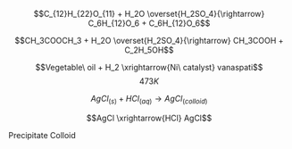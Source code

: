  $$C_{12}H_{22}O_{11} + H_2O \overset{H_2SO_4}{\rightarrow} C_6H_{12}O_6 + C_6H_{12}O_6$$

$$CH_3COOCH_3 + H_2O \overset{H_2SO_4}{\rightarrow} CH_3COOH + C_2H_5OH$$

$$Vegetable\ oil + H_2 \xrightarrow{Ni\ catalyst} vanaspati$$
$$473K$$

$$AgCl_{(s)}+HCl_{(aq)} \longrightarrow AgCl_{(colloid)}$$

$$AgCl \xrightarrow{HCl} AgCl$$

Precipitate                 Colloid
